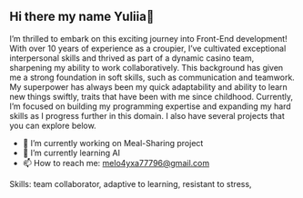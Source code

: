 ## Hi there  my name Yuliia👋

I’m thrilled to embark on this exciting journey into Front-End development! With over 10 years of experience as a croupier, I’ve cultivated exceptional interpersonal skills and thrived as part of a dynamic casino team, sharpening my ability to work collaboratively. This background has given me a strong foundation in soft skills, such as communication and teamwork. My superpower has always been my quick adaptability and ability to learn new things swiftly, traits that have been with me since childhood.
Currently, I’m focused on building my programming expertise and expanding my hard skills as I progress further in this domain. I also have several projects that you can explore below.


- 🔭 I’m currently working on Meal-Sharing project
- 🌱 I’m currently learning AI
- 📫 How to reach me: melo4yxa77796@gmail.com

Skills:
team collaborator,
adaptive to learning,
resistant to stress,

